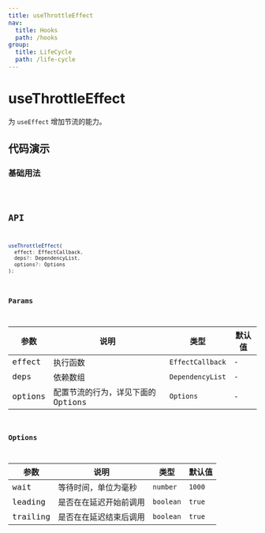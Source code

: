 ```yaml
---
title: useThrottleEffect
nav:
  title: Hooks
  path: /hooks
group:
  title: LifeCycle
  path: /life-cycle
---
```


# useThrottleEffect

为 `useEffect` 增加节流的能力。

## 代码演示

### 基础用法

<code src="./demo/demo1.tsx" />

## API

```typescript
useThrottleEffect(
  effect: EffectCallback,
  deps?: DependencyList,
  options?: Options
);
```

### Params

| 参数    | 说明                               | 类型             | 默认值 |
|---------|------------------------------------|------------------|--------|
| effect  | 执行函数                           | `EffectCallback` | -      |
| deps    | 依赖数组                           | `DependencyList` | -      |
| options | 配置节流的行为，详见下面的 Options | `Options`        | -      |

### Options

| 参数     | 说明                   | 类型      | 默认值 |
|----------|------------------------|-----------|--------|
| wait     | 等待时间，单位为毫秒   | `number`  | `1000` |
| leading  | 是否在在延迟开始前调用 | `boolean` | `true` |
| trailing | 是否在在延迟结束后调用 | `boolean` | `true` |
